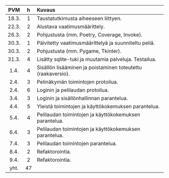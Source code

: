 |  PVM  |  h  | Kuvaus                                                              |
|:-----:|:---:|:--------------------------------------------------------------------|
| 18.3. | 1   | Taustatutkimusta aiheeseen liittyen.                                |
| 22.3. | 2   | Alustava vaatimusmäärittely.                                        |
| 26.3. | 2   | Pohjustusta (mm. Poetry, Coverage, Invoke).                         |
| 30.3. | 1   | Päivitetty vaatimusmäärittelyä ja suunniteltu peliä.                |
| 30.3. | 2   | Pohjustusta (mm. Pygame, Tkinter).                                  |
| 31.3. | 4   | Lisätty sqlite-tuki ja muutamia palveluja. Testailua.               |
|  1.4. | 4   | Sisällön lisääminen ja poistaminen toteutettu (raakaversio).        |
|  2.4. | 3   | Pelinäkymän toimintojen protoilua.                                  |
|  2.4. | 6   | Loginin ja pelilaudan protoilua.                                    |
|  3.4. | 3   | Loginin ja sisällönhallinnan parantelua.                            |
|  4.4. | 5   | Yleistä toimintojen ja käyttökokemuksen parantelua.                 |
|  5.4. | 4   | Pelilaudan toimintojen ja käyttökokemuksen parantelua.              |
|  6.4. | 3   | Pelilaudan toimintojen ja käyttökokemuksen parantelua.              |
|  7.4. | 3   | Pelilaudan toimintojen parantelua.                                  |
|  8.4. | 2   | Refaktorointia.                                                     |
|  9.4. | 2   | Refaktorointia.                                                     |
|  yht. | 47  |                                                                     |

